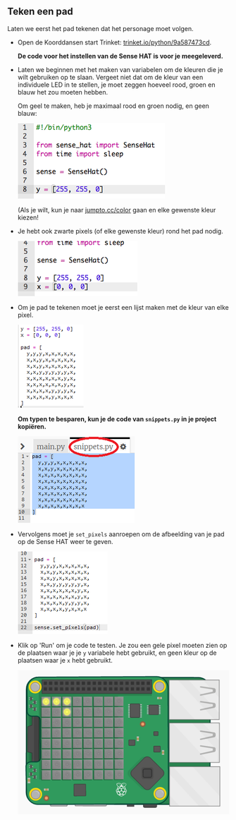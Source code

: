 ## Teken een pad

Laten we eerst het pad tekenen dat het personage moet volgen.

+ Open de Koorddansen start Trinket: <a href="https://trinket.io/python/9a587473cd" target="_blank">trinket.io/python/9a587473cd</a>.
    
    **De code voor het instellen van de Sense HAT is voor je meegeleverd.**

+ Laten we beginnen met het maken van variabelen om de kleuren die je wilt gebruiken op te slaan. Vergeet niet dat om de kleur van een individuele LED in te stellen, je moet zeggen hoeveel rood, groen en blauw het zou moeten hebben.
    
    Om geel te maken, heb je maximaal rood en groen nodig, en geen blauw:
    
    ![schermafbeelding](images/tightrope-yellow.png)
    
    (Als je wilt, kun je naar [jumpto.cc/color](http://jumpto.cc/colours) gaan en elke gewenste kleur kiezen!

+ Je hebt ook zwarte pixels (of elke gewenste kleur) rond het pad nodig.
    
    ![schermafbeelding](images/tightrope-black.png)

+ Om je pad te tekenen moet je eerst een lijst maken met de kleur van elke pixel.
    
    ![schermafbeelding](images/tightrope-path.png)
    
    **Om typen te besparen, kun je de code van `snippets.py` in je project kopiëren.**
    
    ![schermafbeelding](images/tightrope-snippets.png)

+ Vervolgens moet je `set_pixels` aanroepen om de afbeelding van je pad op de Sense HAT weer te geven.
    
    ![schermafbeelding](images/tightrope-set-pixels.png)

+ Klik op 'Run' om je code te testen. Je zou een gele pixel moeten zien op de plaatsen waar je je `y` variabele hebt gebruikt, en geen kleur op de plaatsen waar je `x` hebt gebruikt.
    
    ![schermafbeelding](images/tightrope-path-test.png)